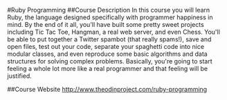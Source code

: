#Ruby Programming
##Course Description
In this course you will learn Ruby, the language designed specifically with programmer happiness in mind. By the end of it all, you'll have built some pretty sweet projects including Tic Tac Toe, Hangman, a real web server, and even Chess. You'll be able to put together a Twitter spambot (that really spams!), save and open files, test out your code, separate your spaghetti code into nice modular classes, and even reproduce some basic algorithms and data structures for solving complex problems. Basically, you're going to start feeling a whole lot more like a real programmer and that feeling will be justified.

##Course Website
http://www.theodinproject.com/ruby-programming